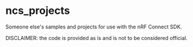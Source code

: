# ncs_projects
Someone else's samples and projects for use with the nRF Connect SDK. 

DISCLAIMER: the code is provided as is and is not to be considered official.
